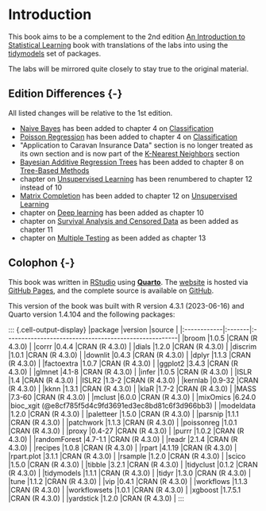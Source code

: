 # Introduction

This book aims to be a complement to the 2nd edition [An Introduction to Statistical Learning](https://www.statlearning.com/) book with translations of the labs into using the [tidymodels](https://www.tidymodels.org/) set of packages.

The labs will be mirrored quite closely to stay true to the original material.

## Edition Differences {-}

All listed changes will be relative to the 1st edition.

- [Naive Bayes](04-classification.qmd#naive-bayes) has been added to chapter 4 on [Classification](04-classification.qmd)
- [Poisson Regression](04-classification.qmd#poisson-regression) has been added to chapter 4 on [Classification](04-classification.qmd)
- "Application to Caravan Insurance Data" section is no longer treated as its own section and is now part of the [K-Nearest Neighbors](04-classification.qmd#k-nearest-neighbors) section
- [Bayesian Additive Regression Trees](08-tree-based-methods.qmd#bayesian-additive-regression-trees) has been added to chapter 8 on [Tree-Based Methods](08-tree-based-methods.qmd)
- chapter on [Unsupervised Learning](12-unsupervised-learning.qmd) has been renumbered to chapter 12 instead of 10
- [Matrix Completion](12-unsupervised-learning.qmd#matrix-completion) has been added to chapter 12 on [Unsupervised Learning](12-unsupervised-learning.qmd)
- chapter on [Deep learning](10-deep-learning.qmd) has been added as chapter 10
- chapter on [Survival Analysis and Censored Data](11-survival-analysis.qmd) as been added as chapter 11
- chapter on [Multiple Testing](13-multiple-testing.qmd) as been added as chapter 13

## Colophon {-}

This book was written in [RStudio](https://posit.co/products/open-source/rstudio/) using [**Quarto**](https://quarto.org/). The [website](https://emilhvitfeldt.github.io/ISLR-tidymodels-labs/index.html) is hosted via [GitHub Pages](https://pages.github.com/), and the complete source is available on [GitHub](https://github.com/EmilHvitfeldt/ISLR-tidymodels-labs).

This version of the book was built with R version 4.3.1 (2023-06-16) and Quarto version 1.4.104 and the following packages:


::: {.cell-output-display}
|package      |version |source                                                 |
|:------------|:-------|:------------------------------------------------------|
|broom        |1.0.5   |CRAN (R 4.3.0)                                         |
|corrr        |0.4.4   |CRAN (R 4.3.0)                                         |
|dials        |1.2.0   |CRAN (R 4.3.0)                                         |
|discrim      |1.0.1   |CRAN (R 4.3.0)                                         |
|downlit      |0.4.3   |CRAN (R 4.3.0)                                         |
|dplyr        |1.1.3   |CRAN (R 4.3.0)                                         |
|factoextra   |1.0.7   |CRAN (R 4.3.0)                                         |
|ggplot2      |3.4.3   |CRAN (R 4.3.0)                                         |
|glmnet       |4.1-8   |CRAN (R 4.3.0)                                         |
|infer        |1.0.5   |CRAN (R 4.3.0)                                         |
|ISLR         |1.4     |CRAN (R 4.3.0)                                         |
|ISLR2        |1.3-2   |CRAN (R 4.3.0)                                         |
|kernlab      |0.9-32  |CRAN (R 4.3.0)                                         |
|kknn         |1.3.1   |CRAN (R 4.3.0)                                         |
|klaR         |1.7-2   |CRAN (R 4.3.0)                                         |
|MASS         |7.3-60  |CRAN (R 4.3.0)                                         |
|mclust       |6.0.0   |CRAN (R 4.3.0)                                         |
|mixOmics     |6.24.0  |bioc_xgit (\@e8cf785f5d4c9fd3691ed3ec8bd81c6f3d966bb3) |
|modeldata    |1.2.0   |CRAN (R 4.3.0)                                         |
|paletteer    |1.5.0   |CRAN (R 4.3.0)                                         |
|parsnip      |1.1.1   |CRAN (R 4.3.0)                                         |
|patchwork    |1.1.3   |CRAN (R 4.3.0)                                         |
|poissonreg   |1.0.1   |CRAN (R 4.3.0)                                         |
|proxy        |0.4-27  |CRAN (R 4.3.0)                                         |
|purrr        |1.0.2   |CRAN (R 4.3.0)                                         |
|randomForest |4.7-1.1 |CRAN (R 4.3.0)                                         |
|readr        |2.1.4   |CRAN (R 4.3.0)                                         |
|recipes      |1.0.8   |CRAN (R 4.3.0)                                         |
|rpart        |4.1.19  |CRAN (R 4.3.0)                                         |
|rpart.plot   |3.1.1   |CRAN (R 4.3.0)                                         |
|rsample      |1.2.0   |CRAN (R 4.3.0)                                         |
|scico        |1.5.0   |CRAN (R 4.3.0)                                         |
|tibble       |3.2.1   |CRAN (R 4.3.0)                                         |
|tidyclust    |0.1.2   |CRAN (R 4.3.0)                                         |
|tidymodels   |1.1.1   |CRAN (R 4.3.0)                                         |
|tidyr        |1.3.0   |CRAN (R 4.3.0)                                         |
|tune         |1.1.2   |CRAN (R 4.3.0)                                         |
|vip          |0.4.1   |CRAN (R 4.3.0)                                         |
|workflows    |1.1.3   |CRAN (R 4.3.0)                                         |
|workflowsets |1.0.1   |CRAN (R 4.3.0)                                         |
|xgboost      |1.7.5.1 |CRAN (R 4.3.0)                                         |
|yardstick    |1.2.0   |CRAN (R 4.3.0)                                         |
:::
